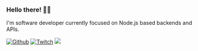 ### Hello there! 👋🏼

I'm software developer currently focused on Node.js based backends and APIs.

[![Github](https://img.shields.io/github/followers/eriksremess?style=for-the-badge)](https://eriks.codes)
[![Twitch](https://img.shields.io/twitch/status/eriksremess?style=for-the-badge)](https://eriks.games)
<a href="https://toot.lv/@eriks" rel="nofollow me"><img src="https://img.shields.io/mastodon/follow/109307819656872755?label=Mastodon&domain=https%3A%2F%2Ftoot.lv&style=for-the-badge" /></a>

